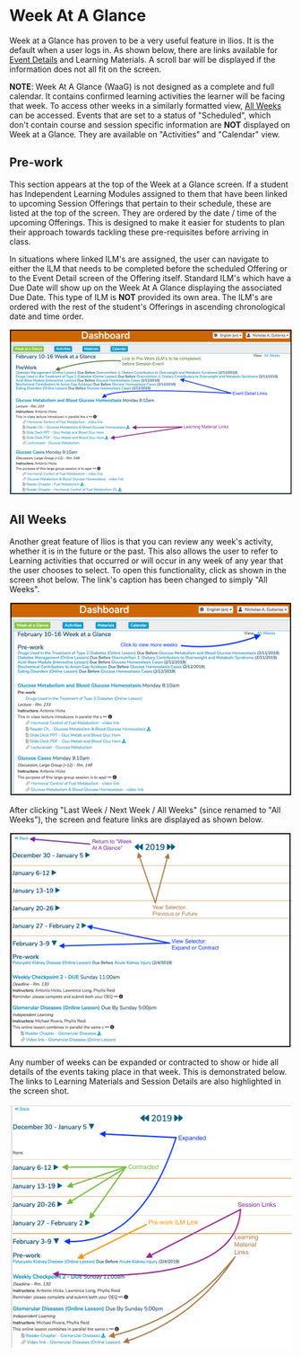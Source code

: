 # Week At A Glance

Week at a Glance has proven to be a very useful feature in Ilios. It is the default when a user logs in. As shown below, there are links available for [Event Details](https://iliosproject.gitbook.io/ilios-user-guide/dashboard/event-detail-view) and Learning Materials. A scroll bar will be displayed if the information does not all fit on the screen.

**NOTE**: Week At A Glance \(WaaG\) is not designed as a complete and full calendar. It contains confirmed learning activities the learner will be facing that week. To access other weeks in a similarly formatted view, [All Weeks](https://iliosproject.gitbook.io/ilios-user-guide/dashboard/week-at-a-glance#all-weeks) can be accessed. Events that are set to a status of "Scheduled", which don't contain course and session specific information are **NOT** displayed on Week at a Glance. They are available on "Activities" and "Calendar" view. 

## **Pre-work**

This section appears at the top of the Week at a Glance screen. If a student has Independent Learning Modules assigned to them that have been linked to upcoming Session Offerings that pertain to their schedule, these are listed at the top of the screen. They are ordered by the date / time of the upcoming Offerings. This is designed to make it easier for students to plan their approach towards tackling these pre-requisites before arriving in class.

In situations where linked ILM's are assigned, the user can navigate to either the ILM that needs to be completed before the scheduled Offering or to the Event Detail screen of the Offering itself. Standard ILM's which have a Due Date will show up on the Week At A Glance displaying the associated Due Date. This type of ILM is **NOT** provided its own area. The ILM's are ordered with the rest of the student's Offerings in ascending chronological date and time order.

![](../.gitbook/assets/allwks2.png)

## All Weeks

Another great feature of Ilios is that you can review any week's activity, whether it is in the future or the past. This also allows the user to refer to Learning activities that occurred or will occur in any week of any year that the user chooses to select. To open this functionality, click as shown in the screen shot below. The link's caption has been changed to simply "All Weeks".

![](../.gitbook/assets/allwks1%20%281%29.png)

After clicking "Last Week / Next Week / All Weeks" \(since renamed to "All Weeks"\), the screen and feature links are displayed as shown below.

![All Weeks View](../.gitbook/assets/rw_waag3.png)

Any number of weeks can be expanded or contracted to show or hide all details of the events taking place in that week. This is demonstrated below. The links to Learning Materials and Session Details are also highlighted in the screen shot.

![](../.gitbook/assets/rw_waag4.png)

